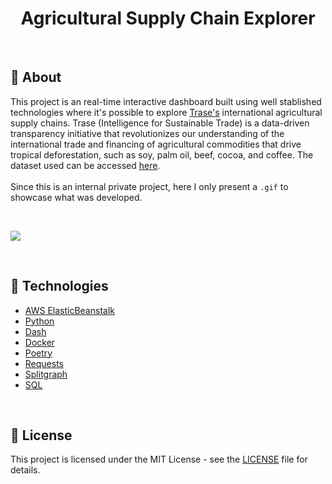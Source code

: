 <h1 align="center"> Agricultural Supply Chain Explorer </h1>
<br>

## :mag_right: About
This project is an real-time interactive dashboard built using well stablished technologies where it's possible to explore [Trase's](https://trase.earth/) international agricultural supply chains. Trase (Intelligence for Sustainable Trade) is a data-driven transparency initiative that revolutionizes our understanding of the international trade and financing of agricultural commodities that drive tropical deforestation, such as soy, palm oil, beef, cocoa, and coffee. The dataset used can be accessed [here](https://www.splitgraph.com/trase-development).
<br>
<br>
Since this is an internal private project, here I only present a `.gif` to showcase what was developed.

<br>

![](https://github.com/tomasoak/agricultural_supply_chain_explorer/blob/0df0d565c2746558a7403e1626e4b0c49512e974/SEIPCS_Explorer_Demo.gif)


<br>

## :rocket: Technologies
- [AWS ElasticBeanstalk](https://aws.amazon.com/elasticbeanstalk/)
- [Python](https://www.python.org/)
- [Dash](https://dash.plotly.com/introduction#:~:text=Dash%20is%20an%20open%20source,Enterprise%20on%20Azure%20Kubernetes%20Service.)
- [Docker](https://www.docker.com/)
- [Poetry](https://python-poetry.org/)
- [Requests](https://requests.readthedocs.io/en/latest/)
- [Splitgraph](https://www.splitgraph.com/)
- [SQL](https://en.wikipedia.org/wiki/SQL)


<br>

## 📝 License
This project is licensed under the MIT License - see the [LICENSE](LICENSE) file for details.
